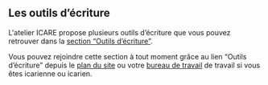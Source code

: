 ## Les outils d’écriture

L'atelier ICARE propose plusieurs outils d’écriture que vous pouvez retrouver dans la [section “Outils d’écriture”](outils/home).

Vous pouvez rejoindre cette section à tout moment grâce au lien “Outils d’écriture” depuis le [plan du site](plan) ou votre [bureau de travail](bureau/home) de travail si vous êtes icarienne ou icarien.
